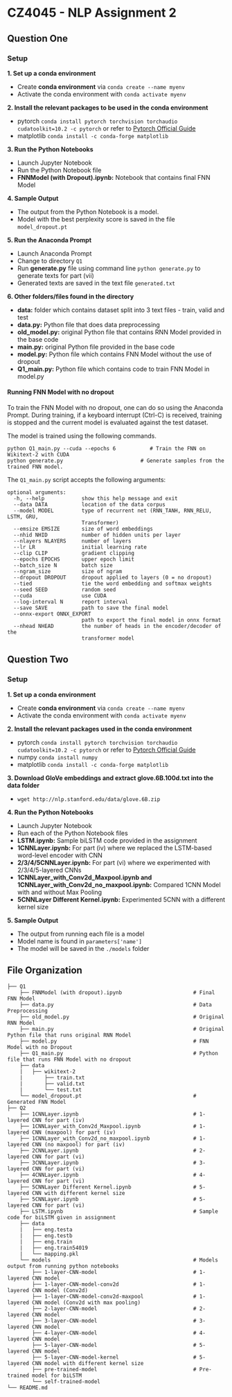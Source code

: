 # CZ4045 - NLP Assignment 2

## Question One

### Setup
**1. Set up a conda environment**
- Create **conda environment** via `conda create --name myenv`
- Activate the conda environment with `conda activate myenv`

**2. Install the relevant packages to be used in the conda environment**
- pytorch `conda install pytorch torchvision torchaudio cudatoolkit=10.2 -c pytorch` or refer to [Pytorch Official Guide](https://pytorch.org/)
- matplotlib `conda install -c conda-forge matplotlib`

**3. Run the Python Notebooks**
- Launch Jupyter Notebook
- Run the Python Notebook file
- **FNNModel (with Dropout).ipynb:** Notebook that contains final FNN Model 

**4. Sample Output**
- The output from the Python Notebook is a model.
- Model with the best perplexity score is saved in the file `model_dropout.pt`

**5. Run the Anaconda Prompt**
- Launch Anaconda Prompt
- Change to directory `Q1`
- Run **generate.py** file using command line `python generate.py` to generate texts for part (vii) 
- Generated texts are saved in the text file `generated.txt`

**6. Other folders/files found in the directory**
- **data:** folder which contains dataset split into 3 text files - train, valid and test
- **data.py:** Python file that does data preprocessing
- **old_model.py:** original Python file that contains RNN Model provided in the base code
- **main.py:** original Python file provided in the base code
- **model.py:** Python file which contains FNN Model without the use of dropout
- **Q1_main.py:** Python file which contains code to train FNN Model in model.py

#### Running FNN Model with no dropout
To train the FNN Model with no dropout, one can do so using the Anaconda Prompt. During training, if a keyboard interrupt (Ctrl-C) is received, training is stopped and the current model is evaluated against the test dataset.

The model is trained using the following commands.
```
python Q1_main.py --cuda --epochs 6           # Train the FNN on Wikitext-2 with CUDA
python generate.py                         # Generate samples from the trained FNN model.
```

The `Q1_main.py` script accepts the following arguments: 
```
optional arguments:
  -h, --help            show this help message and exit
  --data DATA           location of the data corpus
  --model MODEL         type of recurrent net (RNN_TANH, RNN_RELU, LSTM, GRU,
                        Transformer)
  --emsize EMSIZE       size of word embeddings
  --nhid NHID           number of hidden units per layer
  --nlayers NLAYERS     number of layers
  --lr LR               initial learning rate
  --clip CLIP           gradient clipping
  --epochs EPOCHS       upper epoch limit
  --batch_size N        batch size
  --ngram_size          size of ngram
  --dropout DROPOUT     dropout applied to layers (0 = no dropout)
  --tied                tie the word embedding and softmax weights
  --seed SEED           random seed
  --cuda                use CUDA
  --log-interval N      report interval
  --save SAVE           path to save the final model
  --onnx-export ONNX_EXPORT
                        path to export the final model in onnx format
  --nhead NHEAD         the number of heads in the encoder/decoder of the
                        transformer model
```

## Question Two

### Setup
**1. Set up a conda environment**
- Create **conda environment** via `conda create --name myenv`
- Activate the conda environment with `conda activate myenv`

**2. Install the relevant packages used in the conda environment**
- pytorch `conda install pytorch torchvision torchaudio cudatoolkit=10.2 -c pytorch` or refer to [Pytorch Official Guide](https://pytorch.org/)
- numpy `conda install numpy`
- matplotlib `conda install -c conda-forge matplotlib`

**3. Download GloVe embeddings and extract glove.6B.100d.txt into the data folder**
- `wget http://nlp.stanford.edu/data/glove.6B.zip`

**4. Run the Python Notebooks**
- Launch Jupyter Notebook
- Run each of the Python Notebook files
- **LSTM.ipynb:** Sample biLSTM code provided in the assignment
- **1CNNLayer.ipynb:** For part (iv) where we replaced the LSTM-based word-level encoder with CNN
- **2/3/4/5CNNLayer.ipynb:** For part (vi) where we experimented with 2/3/4/5-layered CNNs
- **1CNNLayer_with_Conv2d_Maxpool.ipynb and 1CNNLayer_with_Conv2d_no_maxpool.ipynb:** Compared 1CNN Model with and without Max Pooling
- **5CNNLayer Different Kernel.ipynb:** Experimented 5CNN with a different kernel size

**5. Sample Output**
- The output from running each file is a model
- Model name is found in `parameters['name']`
- The model will be saved in the `./models` folder

## File Organization
```
├── Q1
    ├── FNNModel (with dropout).ipynb                       # Final FNN Model 
    ├── data.py                                             # Data Preprocessing 
    ├── old_model.py                                        # Original RNN Model
    ├── main.py                                             # Original Python file that runs original RNN Model
    ├── model.py                                            # FNN Model with no Dropout
    ├── Q1_main.py                                          # Python file that runs FNN Model with no dropout
    ├── data    
    |   ├── wikitext-2
    |       ├── train.txt
    |       ├── valid.txt
    |       └── test.txt
    └── model_dropout.pt                                    # Generated FNN Model
├── Q2
    ├── 1CNNLayer.ipynb                                     # 1-layered CNN for part (iv)
    ├── 1CNNLayer_with_Conv2d_Maxpool.ipynb                 # 1-layered CNN (maxpool) for part (iv)
    ├── 1CNNLayer_with_Conv2d_no_maxpool.ipynb              # 1-layered CNN (no maxpool) for part (iv)
    ├── 2CNNLayer.ipynb                                     # 2-layered CNN for part (vi)
    ├── 3CNNLayer.ipynb                                     # 3-layered CNN for part (vi)
    ├── 4CNNLayer.ipynb                                     # 4-layered CNN for part (vi)
    ├── 5CNNLayer Different Kernel.ipynb                    # 5-layered CNN with different kernel size
    ├── 5CNNLayer.ipynb                                     # 5-layered CNN for part (vi)
    ├── LSTM.ipynb                                          # Sample code for biLSTM given in assignment
    ├── data
    |   ├── eng.testa
    |   ├── eng.testb
    |   ├── eng.train
    |   ├── eng.train54019
    |   └── mapping.pkl
    └── models                                              # Models output from running python notebooks
        ├── 1-layer-CNN-model                               # 1-layered CNN model
        ├── 1-layer-CNN-model-conv2d                        # 1-layered CNN model (Conv2d)
        ├── 1-layer-CNN-model-conv2d-maxpool                # 1-layered CNN model (Conv2d with max pooling)
        ├── 2-layer-CNN-model                               # 2-layered CNN model
        ├── 3-layer-CNN-model                               # 3-layered CNN model
        ├── 4-layer-CNN-model                               # 4-layered CNN model
        ├── 5-layer-CNN-model                               # 5-layered CNN model
        ├── 5-layer-CNN-model-kernel                        # 5-layered CNN model with different kernel size
        ├── pre-trained-model                               # Pre-trained model for biLSTM
        └── self-trained-model
└── README.md
```
